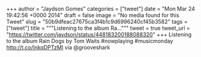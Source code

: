 
+++
author = "Jaydson Gomes"
categories = ["tweet"]
date = "Mon Mar 24 19:42:56 +0000 2014"
draft = false
image = "No media found for this Tweet"
slug = "50b9dfeac27675ca3f4b1c9d6996240cf45b3582"
tags = ["tweet"]
title = """Listening to the album Ra..."""
tweet = true
tweet_url = "https://twitter.com/jaydson/status/448183200188088320"
+++
Listening to the album Rain Dogs by Tom Waits #nowplaying #musicmonday http://t.co/InkqDPTzMI via @grooveshark
